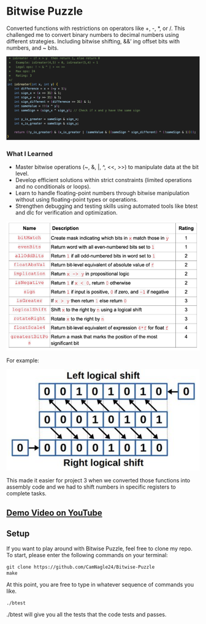 # Bitwise Puzzle
Converted functions with restrictions on operators like +, -, *, or /. This challenged me to convert binary numbers to decimal numbers using different strategies. Including bitwise shifting, &&’ ing offset bits with numbers, and ~ bits.

<img src="assets/BitwisePuzzle.png" width="600">

### What I Learned
- Master bitwise operations (~, &, |, ^, <<, >>) to manipulate data at the bit level.
- Develop efficient solutions within strict constraints (limited operations and no conditionals or loops).
- Learn to handle floating-point numbers through bitwise manipulation without using floating-point types or operations.
- Strengthen debugging and testing skills using automated tools like btest and dlc for verification and optimization.

<img src="assets/AllFunctions.png" width="600">

For example:

<img src="assets/BitShift.jpeg" width="600">

This made it easier for project 3 when we converted those functions into assembly code and we had to shift numbers in specific registers to complete tasks.

## <a href="https://www.youtube.com/watch?v=UNz9k9E9IWM"> Demo Video on YouTube </a>

## Setup

If you want to play around with Bitwise Puzzle, feel free to clone my repo. To start, please enter the following commands on your terminal:

```
git clone https://github.com/CamNagle24/Bitwise-Puzzle
make
```

At this point, you are free to type in whatever sequence of commands you like.

```
./btest
```

./btest will give you all the tests that the code tests and passes.
